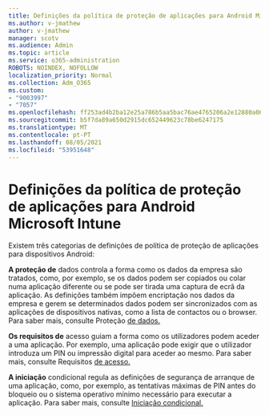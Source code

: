 ```yaml
---
title: Definições da política de proteção de aplicações para Android Microsoft Intune
ms.author: v-jmathew
author: v-jmathew
manager: scotv
ms.audience: Admin
ms.topic: article
ms.service: o365-administration
ROBOTS: NOINDEX, NOFOLLOW
localization_priority: Normal
ms.collection: Adm_O365
ms.custom:
- "9003997"
- "7057"
ms.openlocfilehash: ff253ad4b2ba12e25a786b5aa5bac76ae4765206a2e12880a0673ce5fcbf30c2
ms.sourcegitcommit: b5f7da89a650d2915dc652449623c78be6247175
ms.translationtype: MT
ms.contentlocale: pt-PT
ms.lasthandoff: 08/05/2021
ms.locfileid: "53951648"
---
```

# <a name="android-app-protection-policy-settings-in-microsoft-intune"></a>Definições da política de proteção de aplicações para Android Microsoft Intune

Existem três categorias de definições de política de proteção de aplicações para dispositivos Android:

**A proteção de** dados controla a forma como os dados da empresa são tratados, como, por exemplo, se os dados podem ser copiados ou colar numa aplicação diferente ou se pode ser tirada uma captura de ecrã da aplicação. As definições também impõem encriptação nos dados da empresa e gerem se determinados dados podem ser sincronizados com as aplicações de dispositivos nativas, como a lista de contactos ou o browser. Para saber mais, consulte Proteção [de dados.](https://go.microsoft.com/fwlink/?linkid=2135259)

**Os requisitos de** acesso guiam a forma como os utilizadores podem aceder a uma aplicação. Por exemplo, uma aplicação pode exigir que o utilizador introduza um PIN ou impressão digital para aceder ao mesmo. Para saber mais, consulte Requisitos [de acesso.](https://go.microsoft.com/fwlink/?linkid=2135260)

**A iniciação** condicional regula as definições de segurança de arranque de uma aplicação, como, por exemplo, as tentativas máximas de PIN antes do bloqueio ou o sistema operativo mínimo necessário para executar a aplicação. Para saber mais, consulte [Iniciação condicional.](https://go.microsoft.com/fwlink/?linkid=2135507)
